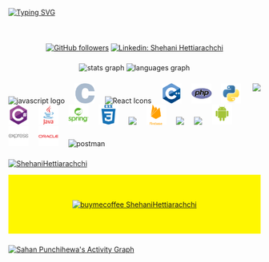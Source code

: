 <a href="https://git.io/typing-svg"><img src="https://readme-typing-svg.demolab.com?font=Rubik+Maze&size=29&duration=5004&pause=1000&color=F7EC00&width=448&lines=HI+...;I'M+SHEHANI+HETTIARACHCHI" alt="Typing SVG" /></a>

###

<div id="header" align="center"> <be> <br>
  
  [![GitHub followers](https://img.shields.io/github/followers/shehanihettiarachchi?label=Follow&style=social)](https://github.com/shehanihettiarachchi)
  [![Linkedin: Shehani Hettiarachchi](https://img.shields.io/badge/-Shehani_Hettiarachchi-blue?style=flat-square&logo=Linkedin&logoColor=white&link=https://www.linkedin.com/in/shehani-sanchala-hettiarachchi/)](https://www.linkedin.com/in/shehani-sanchala-hettiarachchi/)

</div>

###

<div align="center">
  <img src="https://github-readme-stats.vercel.app/api?username=ShehaniHettiarachchi&hide_title=false&hide_rank=false&show_icons=true&include_all_commits=true&count_private=true&disable_animations=false&theme=dracula&locale=en&hide_border=false" height="150" alt="stats graph"  />
  <img src="https://github-readme-stats.vercel.app/api/top-langs?username=ShehaniHettiarachchi&locale=en&hide_title=false&layout=compact&card_width=320&langs_count=5&theme=dracula&hide_border=false" height="150" alt="languages graph"  />
</div>

###


<img align="right" height="150" src="https://i.giphy.com/media/v1.Y2lkPTc5MGI3NjExODJmb2V3b3hjbjRnc2pwcHl6b3Axb200ampqNWo0b21saWJwcWg5eiZlcD12MV9pbnRlcm5hbF9naWZfYnlfaWQmY3Q9Zw/26tn33aiTi1jkl6H6/giphy.gif"  />

###


<div align="left">
  <img src="https://cdn.jsdelivr.net/gh/devicons/devicon/icons/javascript/javascript-original.svg" width="40" alt="javascript logo"  />
  <img width="12" />
  <img src="https://raw.githubusercontent.com/devicons/devicon/master/icons/c/c-original.svg" alt="c" width="40" height="40"/>
  <img width="12" />
  <img src="https://raw.githubusercontent.com/react-icons/react-icons/master/react-icons.svg" width="40" alt="React Icons"/>
  <img width="12" />
  <img src="https://raw.githubusercontent.com/devicons/devicon/master/icons/cplusplus/cplusplus-original.svg" alt="cplusplus" width="40" height="40"/>
  <img width="12" />
  <img src="https://raw.githubusercontent.com/devicons/devicon/master/icons/php/php-original.svg" alt="php" width="40" height="40"/>
  <img width="12" />
  <img src="https://raw.githubusercontent.com/devicons/devicon/master/icons/python/python-original.svg" alt="python" width="40" height="40"/>
  <img width="12" />
  <img src="https://raw.githubusercontent.com/devicons/devicon/master/icons/csharp/csharp-original.svg" alt="csharp" width="40" height="40"/>
  <img width="12" />
  <img src="https://github.com/devicons/devicon/blob/master/icons/java/java-original-wordmark.svg" title="Java" alt="Java" width="40" height="40"/>
  <img width="12" />
  <img src="https://github.com/devicons/devicon/blob/master/icons/spring/spring-original-wordmark.svg" title="Spring" alt="Spring" width="40" height="40"/>
  <img width="12" />
  <img src="https://github.com/devicons/devicon/blob/master/icons/css3/css3-plain-wordmark.svg"  title="CSS3" alt="CSS" width="40" height="40"/>
  <img width="12" />
  <img src="https://img.icons8.com/color/48/000000/bootstrap.png"/>
  <img width="12" />
  <img src="https://github.com/devicons/devicon/blob/master/icons/firebase/firebase-plain-wordmark.svg" title="Firebase" alt="Firebase" width="40" height="40"/>
  <img width="12" />
  <img src="https://img.icons8.com/fluent/50/000000/mysql-logo.png"/>
  <img width="12" />
  <img src="https://img.icons8.com/color/48/000000/git.png"/>
  <img width="12" />
  <img src="https://raw.githubusercontent.com/devicons/devicon/master/icons/android/android-original-wordmark.svg" alt="android" width="40" height="40"/>
  <img width="12" />
  <img src="https://raw.githubusercontent.com/devicons/devicon/master/icons/express/express-original-wordmark.svg" alt="express" width="40" height="40"/>
  <img width="12" />
  <img src="https://raw.githubusercontent.com/devicons/devicon/master/icons/oracle/oracle-original.svg" alt="oracle" width="40" height="40"/>
  <img width="12" />
  <img src="https://www.vectorlogo.zone/logos/getpostman/getpostman-icon.svg" alt="postman" width="40" height="40"/>
</div>


###
<p align="left"> <a href="https://github.com/ryo-ma/github-profile-trophy"><img src="https://github-profile-trophy.vercel.app/?username=ShehaniHettiarachchi" alt="ShehaniHettiarachchi" /></a> </p>


<div align="center" style="background-color:#fff700; padding: 50px 0; width: 100%;">
<a href="https://www.buymeacoffee.com/buymecoffee ShehaniHettiarachchi"> <img align="center" src="https://cdn.buymeacoffee.com/buttons/v2/default-yellow.png" height="50" width="210" alt="buymecoffee ShehaniHettiarachchi" /></a>
</div>

###

<a href="https://github-readme-activity-graph.vercel.app/graph?username=ShehaniHettiarachchi&bg_color=000000&color=F70000FF&line=F70000FF&point=F70000FF&area=true&hide_border=true">
  <img alt="Sahan Punchihewa's Activity Graph" src="https://github-readme-activity-graph.vercel.app/graph?username=ShehaniHettiarachchi&bg_color=0D1117&color=F7F51BFF&line=F7F51BFF&point=FFFFFF&hide_border=true" />
</a>

###


